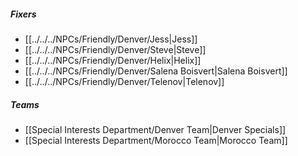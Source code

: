 ##### Fixers
- [[../../../NPCs/Friendly/Denver/Jess|Jess]]
- [[../../../NPCs/Friendly/Denver/Steve|Steve]]
- [[../../../NPCs/Friendly/Denver/Helix|Helix]]
- [[../../../NPCs/Friendly/Denver/Salena Boisvert|Salena Boisvert]]
- [[../../../NPCs/Friendly/Denver/Telenov|Telenov]]

##### Teams
- [[Special Interests Department/Denver Team|Denver Specials]]
- [[Special Interests Department/Morocco Team|Morocco Team]]